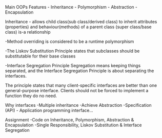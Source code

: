 Main OOPs Features
    - Inheritance
    - Polymorphism
    - Abstraction
    - Encapsulation

Inheritance - allows child class(sub class/derived class) to inherit
attributes (properties) and behaviour(methods) of a parent class (super class/base class)
 is-a relationship

-Method overriding is considered to be a runtime polymorphism

-The Liskov Substitution Principle states that 
subclasses should be substitutable for their base classes

-Interface Segregation Principle Segregation means keeping things separated, 
and the Interface Segregation Principle is about separating the interfaces.

The principle states that many client-specific interfaces are better 
than one general-purpose interface. Clients should not be forced to implement a 
function they do no need. 

Why interfaces
    -Multiple inheritance 
    -Achieve Abstraction 
    -Specification (API) - Application programming interface...

Assignment
    -Code on Inheritance, Polymorphism, Abstraction & Encapsulation
    -Single Responsibility, Liskov Substitution & Interface Segregation